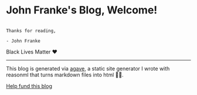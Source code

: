 # John Franke's Blog, Welcome!

```Hey, I am a musician, artist, and programmer living in Nashville TN. This site is a catchall for my creative processes, general ongoings, and opinions.

Thanks for reading,

- John Franke
```

Black Lives Matter ❤️

---

This blog is generated via [agave](https://github.com/jottenlips/agave), a static site generator I wrote with reasonml that turns markdown files into html 🧑‍💻.

[Help fund this blog](contribute)
